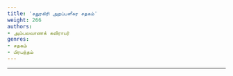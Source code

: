 ```yaml
---
title: 'சதுரகிரி அறப்பளீசுர சதகம்'
weight: 266
authors:
- அம்பலவாணக் கவிராயர்
genres:
- சதகம்
- பிரபந்தம்
---
```


-------------------------------